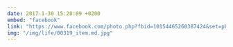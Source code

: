 ```yaml
---
date: 2017-1-30 15:20:09 +0200
embed: "facebook"
link: "https://www.facebook.com/photo.php?fbid=10154465260387424&set=pb.502032423.-2207520000.1491386818.&type=3&theater"
img: "/img/life/00319_item.md.jpg"
---
```

